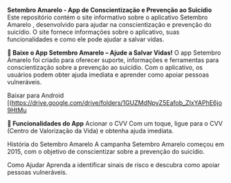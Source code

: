 **Setembro Amarelo - App de Conscientização e Prevenção ao Suicídio**
Este repositório contém o site informativo sobre o aplicativo Setembro Amarelo , desenvolvido para ajudar na conscientização e prevenção do suicídio. O site fornece informações sobre o aplicativo, suas funcionalidades e como ele pode ajudar a salvar vidas.

**📲 Baixe o App Setembro Amarelo – Ajude a Salvar Vidas!**
O app Setembro Amarelo foi criado para oferecer suporte, informações e ferramentas para conscientização sobre a prevenção ao suicídio. Com o aplicativo, os usuários podem obter ajuda imediata e aprender como apoiar pessoas vulneráveis.

Baixar para Android
[(https://drive.google.com/drive/folders/1GUZMdNpyZ5Eafob_ZIxYAPhE6jo9HtMu

**🔧 Funcionalidades do App**
Acionar o CVV
Com um toque, ligue para o CVV (Centro de Valorização da Vida) e obtenha ajuda imediata.

História do Setembro Amarelo
A campanha Setembro Amarelo começou em 2015, com o objetivo de conscientizar sobre a prevenção do suicídio.

Como Ajudar
Aprenda a identificar sinais de risco e descubra como apoiar pessoas vulneráveis.
